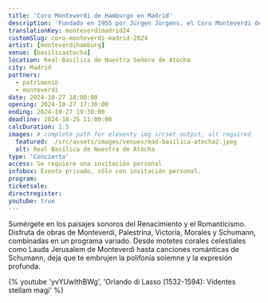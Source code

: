 ```yaml
---
title: 'Coro Monteverdi de Hamburgo en Madrid'
description: 'Fundado en 1955 por Jürgen Jürgens, el Coro Monteverdi de Hamburgo es uno de los coros alemanes de mayor renombre. Sumérgete en los paisajes sonoros del Renacimiento y el Romanticismo.'
translationKey: monteverdimadrid24
customSlug: coro-monteverdi-madrid-2024
artist: [monteverdihamburg]
venue: [basilicaatocha]
location: Real Basílica de Nuestra Señora de Atocha
city: Madrid
partners:
  - patrimonio
  - monteverdi
date: 2024-10-27 18:00:00
opening: 2024-10-27 17:30:00
ending: 2024-10-27 19:30:00
deadline: 2024-10-25 11:00:00
calcDuration: 1.5
images: # complete path for eleventy img srcset output, alt required
  featured: ./src/assets/images/venues/mad-basilica-atocha2.jpeg
  alt: Real Basílica de Nuestra de Atocha
type: 'Concierto'
access: Se requiere una invitación personal
infobox: Evento privado, sólo con invitación personal.
program:
ticketsale:
directregister:
youtube: true
---
```


Sumérgete en los paisajes sonoros del Renacimiento y el Romanticismo. Disfruta de obras de Monteverdi, Palestrina, Victoria, Morales y Schumann, combinadas en un programa variado.
Desde motetes corales celestiales como Lauda Jerusalem de Monteverdi hasta canciones románticas de Schumann, deja que te embrujen la polifonía solemne y la expresión profunda.

{% youtube 'yvYUwlthBWg', 'Orlando di Lasso (1532-1594): Videntes stellam magi' %}
